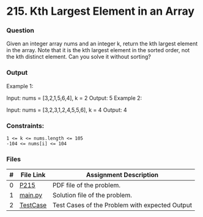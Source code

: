 # 215. Kth Largest Element in an Array
### Question
Given an integer array nums and an integer k, return the kth largest element in the array.
Note that it is the kth largest element in the sorted order, not the kth distinct element.
Can you solve it without sorting?

### Output
Example 1:

Input: nums = [3,2,1,5,6,4], k = 2
Output: 5
Example 2:

Input: nums = [3,2,3,1,2,4,5,5,6], k = 4
Output: 4

### Constraints:
```
1 <= k <= nums.length <= 105
-104 <= nums[i] <= 104
```

### Files

|  #  | File Link | Assignment Description |
| :-: | ----------- | ---------------------- |
|  0  | [P215](https://github.com/Sudhir0228/4883-Programming_Techniques_Ray/blob/main/Assignments/Leetcode/A07/P215)     | PDF file of the problem.          |
|  1  | [main.py](https://github.com/Sudhir0228/4883-Programming_Techniques_Ray/blob/main/Assignments/Leetcode/A07/main.py)     | Solution file of the problem.          |
|  2  | [TestCase](https://github.com/Sudhir0228/4883-Programming_Techniques_Ray/blob/main/Assignments/Leetcode/A07/TestCase)     | Test Cases of the Problem with expected Output          |



